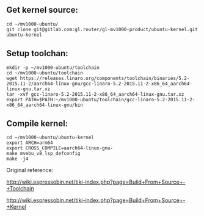 
## Get kernel source:

```
cd ~/mv1000-ubuntu/
git clone git@gitlab.com:gl.router/gl-mv1000-product/ubuntu-kernel.git ubuntu-kernel
```

## Setup toolchan:
```
mkdir -p ~/mv1000-ubuntu/toolchain
cd ~/mv1000-ubuntu/toolchain
wget https://releases.linaro.org/components/toolchain/binaries/5.2-2015.11-2/aarch64-linux-gnu/gcc-linaro-5.2-2015.11-2-x86_64_aarch64-linux-gnu.tar.xz
tar -xvf gcc-linaro-5.2-2015.11-2-x86_64_aarch64-linux-gnu.tar.xz
export PATH=$PATH:~/mv1000-ubuntu/toolchain/gcc-linaro-5.2-2015.11-2-x86_64_aarch64-linux-gnu/bin
```

## Compile kernel:
```
cd ~/mv1000-ubuntu/ubuntu-kernel
export ARCH=arm64
export CROSS_COMPILE=aarch64-linux-gnu-
make mvebu_v8_lsp_defconfig
make -j4
```

Original reference:

http://wiki.espressobin.net/tiki-index.php?page=Build+From+Source+-+Toolchain

http://wiki.espressobin.net/tiki-index.php?page=Build+From+Source+-+Kernel
